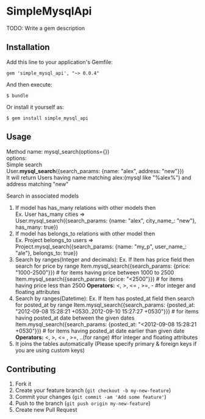 # SimpleMysqlApi

TODO: Write a gem description

## Installation

Add this line to your application's Gemfile:

    gem 'simple_mysql_api', "~> 0.0.4"

And then execute:

    $ bundle

Or install it yourself as:

    $ gem install simple_mysql_api

## Usage

Method name: mysql_search(options={})<br/>
options:<br/>
Simple search<br/>
    User.<b>mysql_search</b>({search_params: {name: "alex", address: "new"}})<br/>
    It will return Users having name matching alex:(mysql like "%alex%") and address matching "new"
    
Search in associated models<br/>
 1. If model has has_many relations with other models then<br/>
    Ex. User has_many cities =><br/>
    User.mysql_search({search_params: {name: "alex", city_name_: "new"}, has_many: true})<br/>
 2. If model has belongs_to relations with other model then<br/>
    Ex. Project belongs_to users =><br/>
    Project.mysql_search({search_params: {name: "my_p", user_name_: "ale"}, belongs_to: true})<br/>
 3. Search by ranges(Integer and decimals):
    Ex. If Item has price field then search for price by range
    Item.mysql_search({search_params: {price: "1000-2500"}}) # for items having price between 1000 to 2500
    Item.mysql_search({search_params: {price: "<2500"}}) # for items having price less than 2500
    <b>Operators:</b> &lt;, &gt;, &lt;= , &gt;=, - #for integer and floating attributes   
 4. Search by ranges(Datetime):
     Ex. If Item has posted_at field then search for posted_at by range
     Item.mysql_search({search_params: {posted_at: "2012-09-08 15:28:21 +0530..2012-09-10 15:27:27 +0530"}}) # for items having posted_at date between the given dates
     Item.mysql_search({search_params: {posted_at: "<2012-09-08 15:28:21 +0530"}}) # for items having posted_at date earlier than given date
     <b>Operators:</b> &lt;, &gt;, &lt;= , &gt;=, ..(for range) #for integer and floating attributes
 3. It joins the tables automatically (Please specify primary & foreign keys if you are using custom keys)<br/>
 

## Contributing

1. Fork it
2. Create your feature branch (`git checkout -b my-new-feature`)
3. Commit your changes (`git commit -am 'Add some feature'`)
4. Push to the branch (`git push origin my-new-feature`)
5. Create new Pull Request

